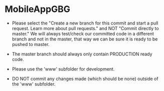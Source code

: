 # MobileAppGBG

- Please select the "Create a new branch for this commit and start a pull request. Learn more about pull requests." and NOT "Commit directly to master." We will always test/check our committed code in a different branch and not in the master, that way we can be sure it is ready to be pushed to master.
- The master branch should always only contain PRODUCTION ready code.

- Please use the 'www' subfolder for development.
- DO NOT commit any changes made (which should be none) outside of the 'www' subfolder.


